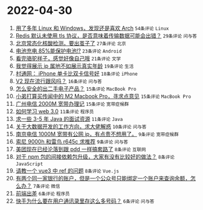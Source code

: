 # 2022-04-30

1. [用了多年 Linux 和 Windows，发现还是喜欢 Arch](https://www.v2ex.com/t/850164) `54条评论` `Linux`
1. [Redis 默认未使用 tls 协议，是否意味着传输数据可能会出错？](https://www.v2ex.com/t/850179) `29条评论` `问与答`
1. [北京常态化核酸检测，要出茧子了](https://www.v2ex.com/t/850183) `27条评论` `北京`
1. [电池充电 85%能保护电池!?](https://www.v2ex.com/t/850189) `23条评论` `Android`
1. [看完骆驼祥子，感觉好像自己哦](https://www.v2ex.com/t/850169) `21条评论` `文学`
1. [我觉得展示 ip 属地不如展示真实年龄](https://www.v2ex.com/t/850202) `19条评论` `生活`
1. [村通网： iPhone 单卡比双卡信号好](https://www.v2ex.com/t/850157) `18条评论` `iPhone`
1. [V2 现在流行跟风吗？](https://www.v2ex.com/t/850190) `16条评论` `问与答`
1. [怎么安全的出二手电子产品？](https://www.v2ex.com/t/850203) `15条评论` `MacBook Pro`
1. [小弟打算买传闻中的 M2 Macbook Pro，寻求点意见](https://www.v2ex.com/t/850198) `15条评论` `MacBook Pro`
1. [广州电信 2000M 宽带办理记](https://www.v2ex.com/t/850195) `15条评论` `宽带症候群`
1. [如何学习 web 3.0](https://www.v2ex.com/t/850160) `11条评论` `程序员`
1. [求一些 3-5 年 Java 的面试资源](https://www.v2ex.com/t/850159) `11条评论` `Java`
1. [关于大数据开发的工作方向，求大佬解惑](https://www.v2ex.com/t/850167) `10条评论` `问与答`
1. [南京电信 1000M 宽带有公网 ip，有点贵不想用了。](https://www.v2ex.com/t/850211) `9条评论` `宽带症候群`
1. [索尼 9000h 和雷鸟 r645c 求推荐](https://www.v2ex.com/t/850182) `9条评论` `问与答`
1. [美团现在已经沦落到跟 pdd 一样搞套路了](https://www.v2ex.com/t/850188) `8条评论` `互联网`
1. [对于 npm 包的间接依赖包升级，大家有没有比较好的做法？](https://www.v2ex.com/t/850177) `8条评论` `JavaScript`
1. [请教一个 vue3 中 ref 的问题](https://www.v2ex.com/t/850162) `8条评论` `Vue.js`
1. [有两个同一家银行的账户，但是一个公众号只能绑定一个账户来查询余额，怎么办？](https://www.v2ex.com/t/850161) `7条评论` `微信`
1. [前端出差](https://www.v2ex.com/t/850213) `6条评论` `程序员`
1. [快手为什么要在用户通讯录里存这么多号码？](https://www.v2ex.com/t/850201) `6条评论` `问与答`
